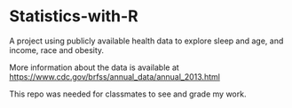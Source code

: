 # Statistics-with-R
A project using publicly available health data to explore sleep and age, and income, race and obesity.

More information about the data is available at https://www.cdc.gov/brfss/annual_data/annual_2013.html

This repo was needed for classmates to see and grade my work.
